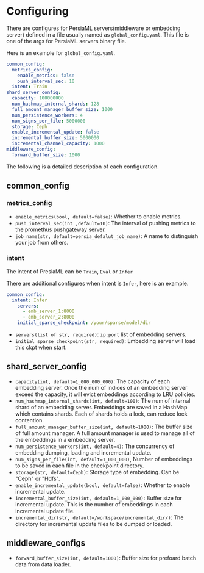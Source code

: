 Configuring
======

There are configures for PersiaML servers(middleware or embedding server) defined in a file usually named as `global_config.yaml`. This file is one of the args for PersiaML servers binary file.

Here is an example for `global_config.yaml`.

```yaml
common_config:
  metrics_config:
    enable_metrics: false
    push_interval_sec: 10
  intent: Train
shard_server_config:
  capacity: 100000000
  num_hashmap_internal_shards: 128
  full_amount_manager_buffer_size: 1000
  num_persistence_workers: 4
  num_signs_per_file: 5000000
  storage: Ceph
  enable_incremental_update: false
  incremental_buffer_size: 5000000
  incremental_channel_capacity: 1000
middleware_config:
  forward_buffer_size: 1000
```

The following is a detailed description of each configuration.

## common_config

### metrics_config

* `enable_metrics(bool, default=false)`: Whether to enable metrics.
* `push_interval_sec(int ,default=10)`: The interval of pushing metrics to the promethus pushgateway server.
* `job_name(str, default=persia_defalut_job_name)`: A name to distinguish your job from others.


### intent

The intent of PresiaML can be `Train`, `Eval` or `Infer`

There are additional configures when intent is `Infer`, here is an example.

```yaml
common_config:
  intent: Infer
    servers:
      - emb_server_1:8000
      - emb_server_2:8000
    initial_sparse_checkpoint: /your/sparse/model/dir
```

* `servers(list of str, required)`: `ip:port` list of embedding servers.
* `initial_sparse_checkpoint(str, required)`: Embedding server will load this ckpt when start.


## shard_server_config

* `capacity(int, default=1_000_000_000)`: The capacity of each embedding server. Once the num of indices of an embedding server exceed the capacity, it will evict embeddings according to [LRU](https://en.wikipedia.org/wiki/Cache_replacement_policies#Least_recently_used_(LRU)) policies. 
* `num_hashmap_internal_shards(int, default=100)`: The num of internal shard of an embedding server. Embeddings are saved in a HashMap which contains shards. Each of shards holds a lock, can reduce lock contention.
* `full_amount_manager_buffer_size(int, default=1000)`: The buffer size of full amount manager. A full amount manager is used to manage all of the embeddings in a embedding server.
* `num_persistence_workers(int, default=4)`: The concurrency of embedding dumping, loading and incremental update.
* `num_signs_per_file(int, default=1_000_000)`, Number of embeddings to be saved in each file in the checkpoint directory.
* `storage(str, default=Ceph)`: Storage type of embedding. Can be "Ceph" or "Hdfs".
* `enable_incremental_update(bool, default=false)`: Whether to enable incremental update.
* `incremental_buffer_size(int, default=1_000_000)`: Buffer size for incremental update. This is the number of embeddings in each incremental update file.
* `incremental_dir(str, default=/workspace/incremental_dir/)`: The directory for incremental update files to be dumped or loaded.

## middleware_configs

* `forward_buffer_size(int, default=1000)`: Buffer size for prefoard batch data from data loader.